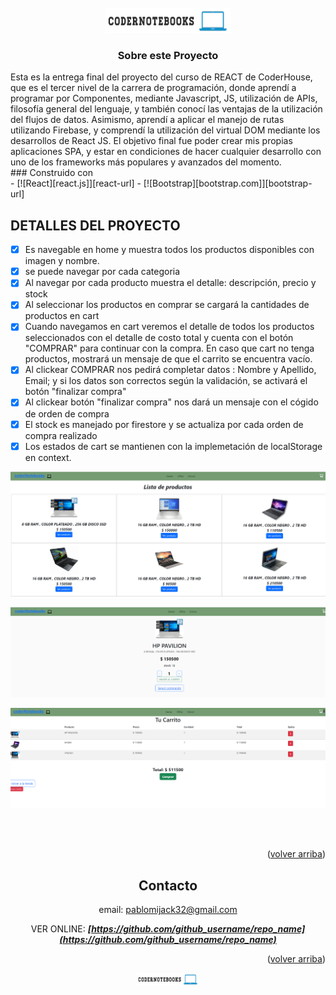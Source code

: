 <br />
<div align="center">
  <a href="https://github.com/PabloVitolo/coder-notebooks-VITOLO">
    <img src="./public/CoderNotebooksLOGO.png" alt="Logo" width="200" height="40">
  </a>

### Sobre este Proyecto

<div align="left">
Esta es la entrega final del proyecto del curso de REACT de CoderHouse, que es el tercer nivel de la carrera de programación, donde aprendí a programar por Componentes, mediante Javascript, JS, utilización de APIs, filosofía general del lenguaje, y también conocí las ventajas de la utilización del flujos de datos.
Asimismo, aprendí a aplicar el manejo de rutas utilizando Firebase, y comprendí la utilización del virtual DOM mediante los desarrollos de React JS.
El objetivo final fue poder crear mis propias aplicaciones SPA, y estar en condiciones de hacer cualquier desarrollo con uno de los
frameworks más populares y avanzados del momento.
<br />

<div align="left">
### Construido con
<br />
- [![React][react.js]][react-url]
- [![Bootstrap][bootstrap.com]][bootstrap-url]

## DETALLES DEL PROYECTO

- [x] Es navegable en home y muestra todos los productos disponibles con imagen y nombre.
- [x] se puede navegar por cada categoria
- [x] Al navegar por cada producto muestra el detalle: descripción, precio y stock
- [x] Al seleccionar los productos en comprar se cargará la cantidades de productos en cart
- [x] Cuando navegamos en cart veremos el detalle de todos los productos seleccionados con el detalle de costo total y cuenta con el botón "COMPRAR" para continuar con la compra. En caso que cart no tenga productos, mostrará un mensaje de que el carrito se encuentra vacío.
- [x] Al clickear COMPRAR nos pedirá completar datos : Nombre y Apellido, Email; y si los datos son correctos según la validación, se activará el botón "finalizar compra"
- [x] Al clickear botón "finalizar compra" nos dará un mensaje con el cógido de orden de compra
- [x] El stock es manejado por firestore y se actualiza por cada orden de compra realizado
- [x] Los estados de cart se mantienen con la implemetación de localStorage en context.

<div align="center">

[![Product Name Screen Shot][product-screenshot1]](https://example.com)
<br />

[![Product Name Screen Shot][product-screenshot2]](https://example.com)
<br />

[![Product Name Screen Shot][product-screenshot3]](https://example.com)

<br />
<br />

<p align="right">(<a href="#top">volver arriba</a>)</p>

## Contacto

email: pablomijack32@gmail.com

VER ONLINE: **_[https://github.com/github_username/repo_name](https://github.com/github_username/repo_name)_**

<p align="right">(<a href="#top">volver arriba</a>)</p>

<div align="center">
  <a href="https://github.com/PabloVitolo/coder-notebooks-VITOLO">
    <img src="./public/CoderNotebooksLOGO.png" alt="Logo" width="100" height="20">
  </a>

[product-screenshot1]: ./public/screenShot1.png
[product-screenshot2]: ./public/screenShot2.png
[product-screenshot3]: ./public/screenShot3.png
[react.js]: https://img.shields.io/badge/React-20232A?style=for-the-badge&logo=react&logoColor=61DAFB
[react-url]: https://reactjs.org/
[bootstrap.com]: https://img.shields.io/badge/Bootstrap-563D7C?style=for-the-badge&logo=bootstrap&logoColor=white
[bootstrap-url]: https://getbootstrap.com

